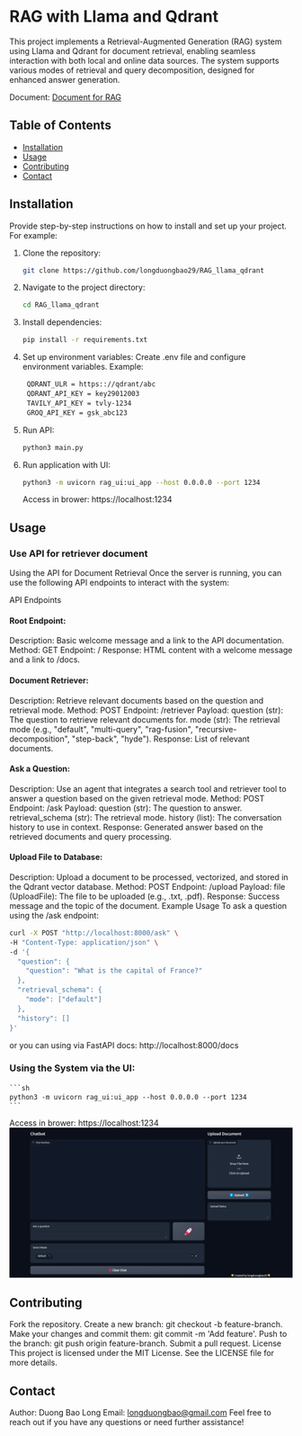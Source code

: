 # RAG with Llama and Qdrant
This project implements a Retrieval-Augmented Generation (RAG) system using Llama and Qdrant for document retrieval, enabling seamless interaction with both local and online data sources. The system supports various modes of retrieval and query decomposition, designed for enhanced answer generation.

Document: [Document for RAG](https://docs.google.com/document/d/1lgn-TPh1z7PJFqav3PLtPor41kR_RiRNgMRnrnnVnvg/edit)
## Table of Contents

- [Installation](#installation)
- [Usage](#usage)
- [Contributing](#contributing)
- [Contact](#contact)

## Installation

Provide step-by-step instructions on how to install and set up your project. For example:

1. Clone the repository:
    ```sh
    git clone https://github.com/longduongbao29/RAG_llama_qdrant
    ```
2. Navigate to the project directory:
    ```sh
    cd RAG_llama_qdrant
    ```
3. Install dependencies:
    ```sh
    pip install -r requirements.txt
    ```
4. Set up environment variables:
    Create .env file and configure environment variables. Example:
   ```sh
    QDRANT_ULR = https:://qdrant/abc
    QDRANT_API_KEY = key29012003
    TAVILY_API_KEY = tvly-1234
    GROQ_API_KEY = gsk_abc123
   ```
6. Run API:
    ```sh
    python3 main.py
    ```
7. Run application with UI:
    ```sh
    python3 -m uvicorn rag_ui:ui_app --host 0.0.0.0 --port 1234
    ```
    Access in brower: https://localhost:1234
## Usage

### Use API for retriever document

Using the API for Document Retrieval
Once the server is running, you can use the following API endpoints to interact with the system:

API Endpoints
#### Root Endpoint:

Description: Basic welcome message and a link to the API documentation.
Method: GET
Endpoint: /
Response: HTML content with a welcome message and a link to /docs.
#### Document Retriever:

Description: Retrieve relevant documents based on the question and retrieval mode.
Method: POST
Endpoint: /retriever
Payload:
question (str): The question to retrieve relevant documents for.
mode (str): The retrieval mode (e.g., "default", "multi-query", "rag-fusion", "recursive-decomposition", "step-back", "hyde").
Response: List of relevant documents.
#### Ask a Question:

Description: Use an agent that integrates a search tool and retriever tool to answer a question based on the given retrieval mode.
Method: POST
Endpoint: /ask
Payload:
question (str): The question to answer.
retrieval_schema (str): The retrieval mode.
history (list): The conversation history to use in context.
Response: Generated answer based on the retrieved documents and query processing.
#### Upload File to Database:

Description: Upload a document to be processed, vectorized, and stored in the Qdrant vector database.
Method: POST
Endpoint: /upload
Payload:
file (UploadFile): The file to be uploaded (e.g., .txt, .pdf).
Response: Success message and the topic of the document.
Example Usage
To ask a question using the /ask endpoint:

```sh
curl -X POST "http://localhost:8000/ask" \
-H "Content-Type: application/json" \
-d '{
  "question": {
    "question": "What is the capital of France?"
  },
  "retrieval_schema": {
    "mode": ["default"]
  },
  "history": []
}'
```
or you can using via FastAPI docs: http://localhost:8000/docs

### Using the System via the UI: 
    ```sh
    python3 -m uvicorn rag_ui:ui_app --host 0.0.0.0 --port 1234
    ```
Access in brower: https://localhost:1234
![alt text](image.png)
## Contributing
Fork the repository.
Create a new branch: git checkout -b feature-branch.
Make your changes and commit them: git commit -m 'Add feature'.
Push to the branch: git push origin feature-branch.
Submit a pull request.
License
This project is licensed under the MIT License. See the LICENSE file for more details.

## Contact
Author: Duong Bao Long
Email: longduongbao@gmail.com
Feel free to reach out if you have any questions or need further assistance!
